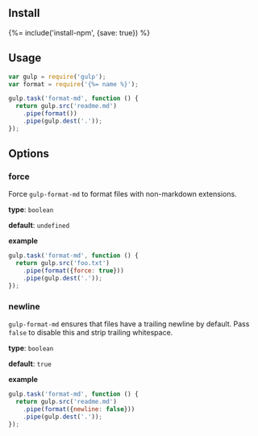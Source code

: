 ## Install

{%= include('install-npm', {save: true}) %}

## Usage

```js
var gulp = require('gulp');
var format = require('{%= name %}');

gulp.task('format-md', function () {
  return gulp.src('readme.md')
    .pipe(format())
    .pipe(gulp.dest('.'));
});
```

## Options

### force

Force `gulp-format-md` to format files with non-markdown extensions.

**type**: `boolean`

**default**: `undefined`

**example**

```js
gulp.task('format-md', function () {
  return gulp.src('foo.txt')
    .pipe(format({force: true}))
    .pipe(gulp.dest('.'));
});
```

### newline

`gulp-format-md` ensures that files have a trailing newline by default. Pass `false` to disable this and strip trailing whitespace.

**type**: `boolean`

**default**: `true`

**example**

```js
gulp.task('format-md', function () {
  return gulp.src('readme.md')
    .pipe(format({newline: false}))
    .pipe(gulp.dest('.'));
});
```
